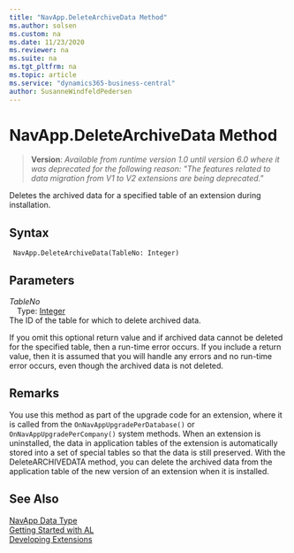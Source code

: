 ```yaml
---
title: "NavApp.DeleteArchiveData Method"
ms.author: solsen
ms.custom: na
ms.date: 11/23/2020
ms.reviewer: na
ms.suite: na
ms.tgt_pltfrm: na
ms.topic: article
ms.service: "dynamics365-business-central"
author: SusanneWindfeldPedersen
---
```

[//]: # (START>DO_NOT_EDIT)
[//]: # (IMPORTANT:Do not edit any of the content between here and the END>DO_NOT_EDIT.)
[//]: # (Any modifications should be made in the .xml files in the ModernDev repo.)
# NavApp.DeleteArchiveData Method
> **Version**: _Available from runtime version 1.0 until version 6.0 where it was deprecated for the following reason: "The features related to data migration from V1 to V2 extensions are being deprecated."_

Deletes the archived data for a specified table of an extension during installation.


## Syntax
```
 NavApp.DeleteArchiveData(TableNo: Integer)
```
## Parameters
*TableNo*  
&emsp;Type: [Integer](../integer/integer-data-type.md)  
The ID of the table for which to delete archived data.  



[//]: # (IMPORTANT: END>DO_NOT_EDIT)


If you omit this optional return value and if archived data cannot be deleted for the specified table, then a run-time error occurs. If you include a return value, then it is assumed that you will handle any errors and no run-time error occurs, even though the archived data is not deleted.  

## Remarks
You use this method as part of the upgrade code for an extension, where it is called from the `OnNavAppUpgradePerDatabase()` or `OnNavAppUpgradePerCompany()` system methods. When an extension is uninstalled, the data in application tables of the extension is automatically stored into a set of special tables so that the data is still preserved. With the DeleteARCHIVEDATA method, you can delete the archived data from the application table of the new version of an extension when it is installed.

## See Also
[NavApp Data Type](navapp-data-type.md)  
[Getting Started with AL](../../devenv-get-started.md)  
[Developing Extensions](../../devenv-dev-overview.md)